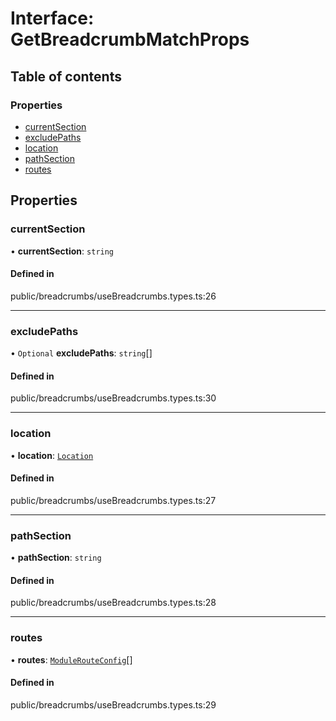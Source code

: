 # Interface: GetBreadcrumbMatchProps

## Table of contents

### Properties

- [currentSection](../wiki/GetBreadcrumbMatchProps#currentsection)
- [excludePaths](../wiki/GetBreadcrumbMatchProps#excludepaths)
- [location](../wiki/GetBreadcrumbMatchProps#location)
- [pathSection](../wiki/GetBreadcrumbMatchProps#pathsection)
- [routes](../wiki/GetBreadcrumbMatchProps#routes)

## Properties

### currentSection

• **currentSection**: `string`

#### Defined in

public/breadcrumbs/useBreadcrumbs.types.ts:26

___

### excludePaths

• `Optional` **excludePaths**: `string`[]

#### Defined in

public/breadcrumbs/useBreadcrumbs.types.ts:30

___

### location

• **location**: [`Location`](../wiki/Location)

#### Defined in

public/breadcrumbs/useBreadcrumbs.types.ts:27

___

### pathSection

• **pathSection**: `string`

#### Defined in

public/breadcrumbs/useBreadcrumbs.types.ts:28

___

### routes

• **routes**: [`ModuleRouteConfig`](../wiki/ModuleRouteConfig)[]

#### Defined in

public/breadcrumbs/useBreadcrumbs.types.ts:29
